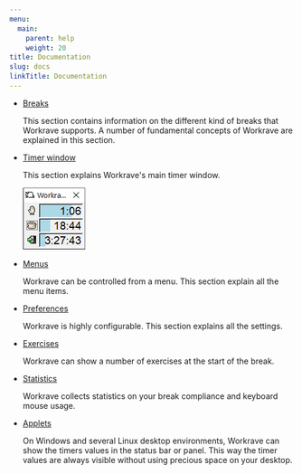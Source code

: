 ```yaml
---
menu:
  main:
    parent: help
    weight: 20
title: Documentation
slug: docs
linkTitle: Documentation
---
```


- [Breaks](breaks)

  This section contains information on the different kind of breaks that Workrave supports.
  A number of fundamental concepts of Workrave are explained in this section.

- [Timer window](windows/main)

  This section explains Workrave's main timer window.

  ![Main window](/images/screenshots/main.png "The main window")

- [Menus](menus)

  Workrave can be controlled from a menu. This section explain all the menu items.

- [Preferences](settings)

  Workrave is highly configurable. This section explains all the settings.

- [Exercises](windows/exercises)

  Workrave can show a number of exercises at the start of the break.

- [Statistics](windows/statistics)

  Workrave collects statistics on your break compliance and keyboard mouse usage.

- [Applets](applets)

  On Windows and several Linux desktop environments, Workrave can show the
  timers values in the status bar or panel. This way the timer values are
  always visible without using precious space on your desktop.
